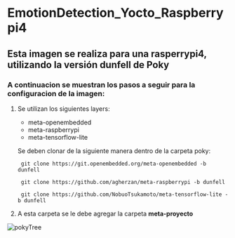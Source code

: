 # EmotionDetection_Yocto_Raspberrypi4

## Esta imagen se realiza para una rasperrypi4, utilizando la versión dunfell de Poky

### A continuacion se muestran los pasos a seguir para la configuracion de la imagen:

1. Se utilizan los siguientes layers:
    - meta-openembedded
    - meta-raspberrypi
    - meta-tensorflow-lite
    
   Se deben clonar de la siguiente manera dentro de la carpeta poky:
   
        git clone https://git.openembedded.org/meta-openembedded -b dunfell

        git clone https://github.com/agherzan/meta-raspberrypi -b dunfell

        git clone https://github.com/NobuoTsukamoto/meta-tensorflow-lite -b dunfell
        
2. A esta carpeta se le debe agregar la carpeta **meta-proyecto**

![pokyTree](https://user-images.githubusercontent.com/79667174/221376419-7269a50a-c3d8-4b88-8a33-e3d42f919c31.png)
